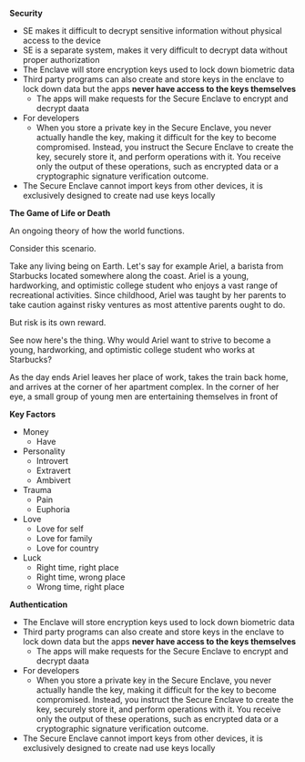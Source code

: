 **Security**

- SE makes it difficult to decrypt sensitive information without physical access to the device
- SE is a separate system, makes it very difficult to decrypt data without proper authorization
- The Enclave will store encryption keys used to lock down biometric data
- Third party programs can also create and store keys in the enclave to lock down data but the apps **never have access to the keys themselves** 
  - The apps will make requests for the Secure Enclave to encrypt and decrypt daata
- For developers
  - When you store a private key in the Secure Enclave, you never actually handle the key, making it difficult for the key to become compromised. Instead, you instruct the Secure Enclave to create the key, securely store it, and perform operations with it. You receive only the output of these operations, such as encrypted data or a cryptographic signature verification outcome.
- The Secure Enclave cannot import keys from other devices, it is exclusively designed to create nad use keys locally

**The Game of Life or Death**

An ongoing theory of how the world functions.

Consider this scenario.

Take any living being on Earth. Let's say for example Ariel, a barista from Starbucks located somewhere along the coast. Ariel is a young, hardworking, and optimistic college student who enjoys a vast range of recreational activities. Since childhood, Ariel was taught by her parents to take caution against risky ventures as most attentive parents ought to do.

But risk is its own reward.

See now here's the thing. Why would Ariel want to strive to become a young, hardworking, and optimistic college student who works at Starbucks?

As the day ends Ariel leaves her place of work, takes the train back home, and arrives at the corner of her apartment complex. In the corner of her eye, a small group of young men are entertaining themselves in front of 



**Key Factors**

- Money
  - Have
- Personality
  - Introvert
  - Extravert
  - Ambivert
- Trauma
  - Pain
  - Euphoria
- Love
  - Love for self
  - Love for family
  - Love for country
- Luck
  - Right time, right place
  - Right time, wrong place
  - Wrong time, right place

**Authentication**

- The Enclave will store encryption keys used to lock down biometric data
- Third party programs can also create and store keys in the enclave to lock down data but the apps **never have access to the keys themselves** 
  - The apps will make requests for the Secure Enclave to encrypt and decrypt daata
- For developers
  - When you store a private key in the Secure Enclave, you never actually handle the key, making it difficult for the key to become compromised. Instead, you instruct the Secure Enclave to create the key, securely store it, and perform operations with it. You receive only the output of these operations, such as encrypted data or a cryptographic signature verification outcome.
- The Secure Enclave cannot import keys from other devices, it is exclusively designed to create nad use keys locally

































